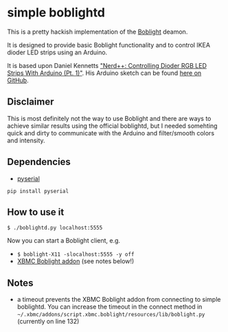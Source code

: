 simple boblightd
================

This is a pretty hackish implementation of the [Boblight](https://code.google.com/p/boblight/) deamon.

It is designed to provide basic Boblight functionality and to control IKEA dioder LED strips using an Arduino.

It is based upon Daniel Kennetts ["Nerd++: Controlling Dioder RGB LED Strips With Arduino (Pt. 1)"](http://ikennd.ac/blog/2011/09/arduino-dioder-part-one/). His Arduino sketch can be found [here on GitHub](https://github.com/iKenndac/Arduino-Dioder-Playground/tree/master/Arduino%20Projects/FourChannelRGBSmartListener).

Disclaimer
----------
This is most definitely not the way to use Boblight and there are ways to achieve similar results using the official boblightd, but I needed somehting quick and dirty to communicate with the Arduino and filter/smooth colors and intensity.

Dependencies
------------
* [pyserial](http://pyserial.sourceforge.net/)

`pip install pyserial`

How to use it
-------------
`$ ./boblightd.py localhost:5555`

Now you can start a Boblight client, e.g.

* `$ boblight-X11 -slocalhost:5555 -y off`
* [XBMC Boblight addon](http://wiki.xbmc.org/index.php?title=Add-on:XBMC_Boblight) (see notes below!)

Notes
-----
* a timeout prevents the XBMC Boblight addon from connecting to simple boblightd. You can increase the timeout in the connect method in `~/.xbmc/addons/script.xbmc.boblight/resources/lib/boblight.py` (currently on line 132)

